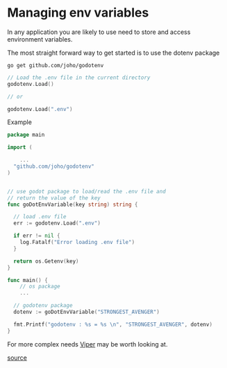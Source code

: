 # Managing env variables

In any application you are likely to use need to store and access environment variables.

The most straight forward way to get started is to use the dotenv package

`go get github.com/joho/godotenv`

```go
// Load the .env file in the current directory
godotenv.Load()

// or

godotenv.Load(".env")

```

Example

```go
package main

import (

    ...
  "github.com/joho/godotenv"
)


// use godot package to load/read the .env file and
// return the value of the key
func goDotEnvVariable(key string) string {

  // load .env file
  err := godotenv.Load(".env")

  if err != nil {
    log.Fatalf("Error loading .env file")
  }

  return os.Getenv(key)
}

func main() {
    // os package
    ...

  // godotenv package
  dotenv := goDotEnvVariable("STRONGEST_AVENGER")

  fmt.Printf("godotenv : %s = %s \n", "STRONGEST_AVENGER", dotenv)
}
```

For more complex needs [Viper](https://github.com/spf13/viper) may be worth looking at.

[source](https://towardsdatascience.com/use-environment-variable-in-your-next-golang-project-39e17c3aaa66)
